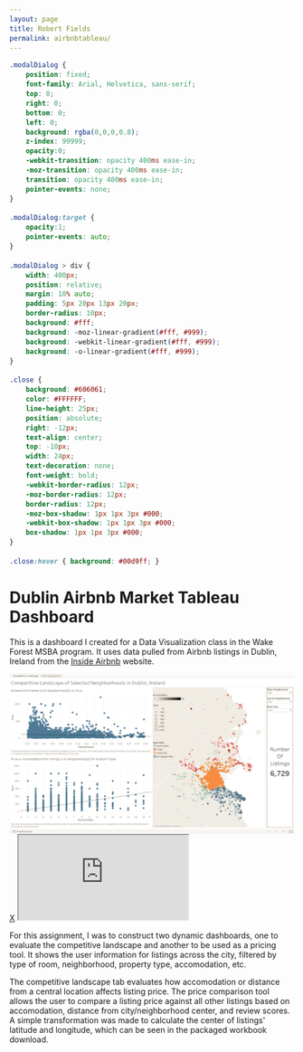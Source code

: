 ```yaml
---
layout: page
title: Robert Fields
permalink: airbnbtableau/
---
```

```css
.modalDialog {
	position: fixed;
	font-family: Arial, Helvetica, sans-serif;
	top: 0;
	right: 0;
	bottom: 0;
	left: 0;
	background: rgba(0,0,0,0.8);
	z-index: 99999;
	opacity:0;
	-webkit-transition: opacity 400ms ease-in;
	-moz-transition: opacity 400ms ease-in;
	transition: opacity 400ms ease-in;
	pointer-events: none;
}

.modalDialog:target {
	opacity:1;
	pointer-events: auto;
}

.modalDialog > div {
	width: 400px;
	position: relative;
	margin: 10% auto;
	padding: 5px 20px 13px 20px;
	border-radius: 10px;
	background: #fff;
	background: -moz-linear-gradient(#fff, #999);
	background: -webkit-linear-gradient(#fff, #999);
	background: -o-linear-gradient(#fff, #999);
}

.close {
	background: #606061;
	color: #FFFFFF;
	line-height: 25px;
	position: absolute;
	right: -12px;
	text-align: center;
	top: -10px;
	width: 24px;
	text-decoration: none;
	font-weight: bold;
	-webkit-border-radius: 12px;
	-moz-border-radius: 12px;
	border-radius: 12px;
	-moz-box-shadow: 1px 1px 3px #000;
	-webkit-box-shadow: 1px 1px 3px #000;
	box-shadow: 1px 1px 3px #000;
}

.close:hover { background: #00d9ff; }
```

# Dublin Airbnb Market Tableau Dashboard

This is a dashboard I created for a Data Visualization class in the Wake Forest MSBA program. It uses data pulled from Airbnb listings in Dublin, Ireland from the [Inside Airbnb](http://insideairbnb.com/get-the-data.html) website.

<a href="#openModal">
  <img src= "/public/Dublin Airbnb Dashboard.png" alt= "dublindash" align= "center">
</a>

<div id="openModal" class="modalDialog">
  <div>
  		<a href="#close" title="Close" class="close">X</a>
      <iframe src="https://public.tableau.com/views/FinalExam_R_Fields/CompetitiveLandscape?:embed=y&:display_count=yes">
      </iframe>
  </div>
</div>


For this assignment, I was to construct two dynamic dashboards, one to evaluate the competitive landscape and another to be used as a pricing tool. It shows the user information for listings across the city, filtered by type of room, neighborhood, property type, accomodation, etc.

The competitive landscape tab evaluates how accomodation or distance from a central location affects listing price. The price comparison tool allows the user to compare a listing price against all other listings based on accomodation, distance from city/neighborhood center, and review scores. A simple transformation was made to calculate the center of listings' latitude and longitude, which can be seen in the packaged workbook download.
